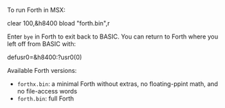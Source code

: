 To run Forth in MSX:

  clear 100,&h8400
  bload "forth.bin",r

Enter `bye` in Forth to exit back to BASIC. You can return to Forth where you left off from BASIC with:

  defusr0=&h8400:?usr0(0)

Available Forth versions:

- `forthx.bin`: a minimal Forth without extras, no floating-ppint math, and no file-access words
- `forth.bin`: full Forth
